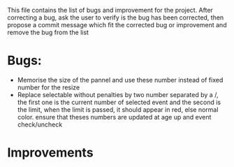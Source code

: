 This file contains the list of bugs and improvement for the project.
After correcting a bug, ask the user to verify is the bug has been corrected, then propose a commit message which fit the corrected bug or improvement and remove the bug from the list

# Bugs:
* Memorise the size of the pannel and use these number instead of fixed number for the resize
* Replace selectable without penalties by two number separated by a /, the first one is the current number of selected event and the second is the limit, when the limit is passed, it should appear in red, else normal color. ensure that theses numbers are updated at age up and event check/uncheck
# Improvements